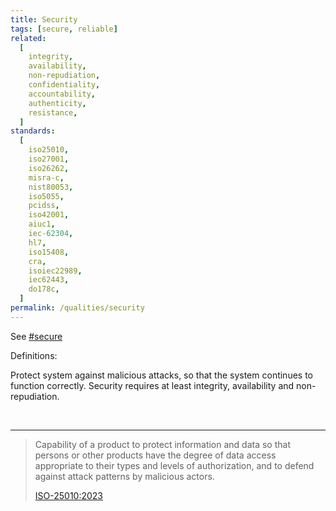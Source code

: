 ```yaml
---
title: Security
tags: [secure, reliable]
related:
  [
    integrity,
    availability,
    non-repudiation,
    confidentiality,
    accountability,
    authenticity,
    resistance,
  ]
standards:
  [
    iso25010,
    iso27001,
    iso26262,
    misra-c,
    nist80053,
    iso5055,
    pcidss,
    iso42001,
    aiuc1,
    iec-62304,
    hl7,
    iso15408,
    cra,
    isoiec22989,
    iec62443,
    do178c,
  ]
permalink: /qualities/security
---
```


See [#secure](/tag-secure)

Definitions:

<div class="arc42-help">

Protect system against malicious attacks, so that the system continues to function correctly.
Security requires at least integrity, availability and non-repudiation.

</div><br>

<hr class="with-no-margin"/>

> Capability of a product to protect information and data so that persons or other products have the degree of data access appropriate to their types and levels of authorization, and to defend against attack patterns by malicious actors.
>
> [ISO-25010:2023](/references/#iso-25010-2023)

